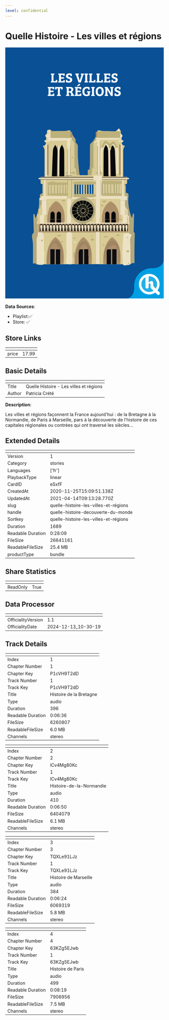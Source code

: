 ```yaml
---
level: confidential
---
```

# Quelle Histoire - Les villes et régions

![card_[eSxfF].png](../../img/cards/card_[eSxfF].png)

**Data Sources**: 

- Playlist:✅
- Store: ✅


## Store Links

| <!-- --> | <!-- --> |
| - | - |
| price | 17.99 |


## Basic Details

| <!-- --> | <!-- --> |
| - | - |
| Title | Quelle Histoire - Les villes et régions |
| Author | Patricia Crété |

**Description**:

Les villes et régions façonnent la France aujourd'hui : de la Bretagne à la Normandie, de Paris à Marseille, pars à la découverte de l'histoire de ces capitales régionales ou contrées qui ont traversé les siècles…


## Extended Details

| <!-- --> | <!-- --> |
| - | - |
| Version | 1 |
| Category | stories |
| Languages | ['fr'] |
| PlaybackType | linear |
| CardID | eSxfF |
| CreatedAt | 2020-11-25T15:09:51.138Z |
| UpdatedAt | 2021-04-14T09:13:28.770Z |
| slug | quelle-histoire-les-villes-et-régions |
| handle | quelle-histoire-decouverte-du-monde |
| Sortkey | quelle-histoire-les-villes-et-régions |
| Duration | 1689 |
| Readable Duration | 0:28:09 |
| FileSize | 26641161 |
| ReadableFileSize | 25.4 MB |
| productType | bundle |


## Share Statistics

| <!-- --> | <!-- --> |
| - | - |
| ReadOnly | True |


## Data Processor

| <!-- --> | <!-- --> |
| - | - |
| OfficialityVersion | 1.1
| OfficialityDate | 2024-12-13_10-30-19


## Track Details

| <!-- --> | <!-- --> |
| - | - |
| Index | 1 |
| Chapter Number | 1 |
| Chapter Key | P1cVH9T2dD |
| Track Number | 1 |
| Track Key | P1cVH9T2dD |
| Title | Histoire de la Bretagne |
| Type | audio |
| Duration | 396 |
| Readable Duration | 0:06:36 |
| FileSize | 6260807 |
| ReadableFileSize | 6.0 MB |
| Channels | stereo |

| <!-- --> | <!-- --> |
| - | - |
| Index | 2 |
| Chapter Number | 2 |
| Chapter Key | lCv4Mg80Kc |
| Track Number | 1 |
| Track Key | lCv4Mg80Kc |
| Title | Histoire-de-la-Normandie |
| Type | audio |
| Duration | 410 |
| Readable Duration | 0:06:50 |
| FileSize | 6404079 |
| ReadableFileSize | 6.1 MB |
| Channels | stereo |

| <!-- --> | <!-- --> |
| - | - |
| Index | 3 |
| Chapter Number | 3 |
| Chapter Key | TQXLe91LJz |
| Track Number | 1 |
| Track Key | TQXLe91LJz |
| Title | Histoire de Marseille |
| Type | audio |
| Duration | 384 |
| Readable Duration | 0:06:24 |
| FileSize | 6069319 |
| ReadableFileSize | 5.8 MB |
| Channels | stereo |

| <!-- --> | <!-- --> |
| - | - |
| Index | 4 |
| Chapter Number | 4 |
| Chapter Key | 63KZg5EJwb |
| Track Number | 1 |
| Track Key | 63KZg5EJwb |
| Title | Histoire de Paris |
| Type | audio |
| Duration | 499 |
| Readable Duration | 0:08:19 |
| FileSize | 7906956 |
| ReadableFileSize | 7.5 MB |
| Channels | stereo |

